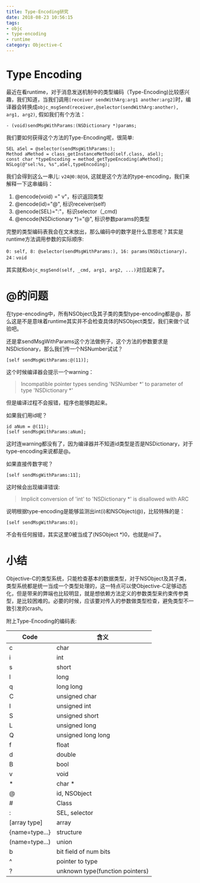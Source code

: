 ```yaml
---
title: Type-Encoding研究
date: 2018-08-23 10:56:15
tags:
- objc
- type-encoding
- runtime
category: Objective-C
---
```


# Type Encoding

最近在看runtime，对于消息发送机制中的类型编码（Type-Encoding)比较感兴趣，我们知道，当我们调用`[receiver sendWithArg:arg1 another:arg2]`时，编译器会转换成`objc_msgSend(receiver,@selector(sendWithArg:another), arg1, arg2)`, 假如我们有个方法：

```objc
- (void)sendMsgWithParams:(NSDictionary *)params;
```

我们要如何获得这个方法的Type-Encoding呢，很简单:

```objc
SEL aSel = @selector(sendMsgWithParams:);
Method aMethod = class_getInstanceMethod(self.class, aSel);
const char *typeEncoding = method_getTypeEncoding(aMethod);
NSLog(@"sel:%s, %s",aSel,typeEncoding);
```

我们会得到这么一串儿: `v24@0:8@16`, 这就是这个方法的type-encoding，我们来解释一下这串编码：

1. @encode(void) =" v"，标识返回类型
2. @encode(id)="@", 标识receiver(self)
3. @encode(SEL)=":"，标识selector（_cmd)
4. @encode(NSDictionary *)="@", 标识参数params的类型

完整的类型编码表我会在文末放出，那么编码中的数字是什么意思呢？其实是runtime方法调用参数的实际顺序:

```objc
0: self, 8: @selector(sendMsgWithParams:), 16: params(NSDictionary)， 24：void
```

其实就和`objc_msgSend(self, _cmd, arg1, arg2, ...)`对应起来了。



# @的问题

在type-encoding中，所有NSObject及其子类的类型type-encoding都是@，那么这是不是意味着runtime其实并不会检查具体的NSObject类型，我们来做个试验吧。

还是拿sendMsgWithParams这个方法做例子，这个方法的参数要求是NSDictionary，那么我们传一个NSNumber试试？

```objc
[self sendMsgWithParams:@(11)];
```

这个时候编译器会提示一个warning：

> Incompatible pointer types sending 'NSNumber *' to parameter of type 'NSDictionary *'

但是编译过程不会报错，程序也能够跑起来。

如果我们用id呢？

```objc
id aNum = @(11);
[self sendMsgWithParams:aNum];
```

这时连warning都没有了，因为编译器并不知道id类型是否是NSDictionary，对于type-encoding来说都是@。

如果直接传数字呢？

```objc
[self sendMsgWithParams:11];
```

这时候会出现编译错误:

> Implicit conversion of 'int' to 'NSDictionary *' is disallowed with ARC

说明根据type-encoding是能够监测出int(i)和NSObject(@)，比较特殊的是：

```objc
[self sendMsgWithParams:0];
```

不会有任何报错，其实这里0被当成了(NSObject *)0，也就是nil了。

# 小结

Objective-C的类型系统，只能检查基本的数据类型，对于NSObject及其子类，类型系统都是统一当成一个类型处理的，这一特点可以使Objective-C足够动态化，但是带来的弊端也比较明显，就是想依赖方法定义的参数类型来约束传参类型，是比较困难的。必要的时候，应该要对传入的参数做类型检查，避免类型不一致引发的crash。



附上Type-Encoding的编码表:

| Code           | 含义                            |
| -------------- | ------------------------------- |
| c              | char                            |
| i              | int                             |
| s              | short                           |
| l              | long                            |
| q              | long long                       |
| C              | unsigned char                   |
| I              | unsigned int                    |
| S              | unsigned short                  |
| L              | unsigned long                   |
| Q              | unsigned long long              |
| f              | float                           |
| d              | double                          |
| B              | bool                            |
| v              | void                            |
| *              | char *                          |
| @              | id, NSObject                    |
| #              | Class                           |
| :              | SEL, selector                   |
| [array type]   | array                           |
| {name=type...} | structure                       |
| (name=type...) | union                           |
| b              | bit field of num bits           |
| ^              | pointer to type                 |
| ?              | unknown type(function pointers) |

